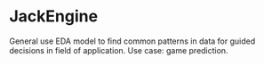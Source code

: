 # JackEngine
General use EDA model to find common patterns in data for guided decisions in field of application. Use case: game prediction.

